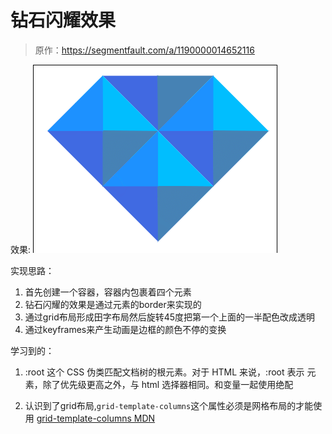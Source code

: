 # 钻石闪耀效果

> 原作：https://segmentfault.com/a/1190000014652116

效果:
![真的太有趣了](https://github.com/FengYangLiu/front-end-daily-challenges/blob/master/images/006-blue-dazzling-diamond.gif)


实现思路：

1. 首先创建一个容器，容器内包裹着四个元素
2. 钻石闪耀的效果是通过元素的border来实现的
3. 通过grid布局形成田字布局然后旋转45度把第一个上面的一半配色改成透明
4. 通过keyframes来产生动画是边框的颜色不停的变换


学习到的：
1. :root 这个 CSS 伪类匹配文档树的根元素。对于 HTML 来说，:root 表示 <html> 元素，除了优先级更高之外，与 html 选择器相同。和变量一起使用绝配

2. 认识到了grid布局,`grid-template-columns`这个属性必须是网格布局的才能使用 [grid-template-columns MDN](https://developer.mozilla.org/zh-CN/docs/Web/CSS/grid-template-columns)




